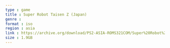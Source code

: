 ```yaml
---
type : game
title : Super Robot Taisen Z (Japan)
genre : 
format : iso
region : asia
link : https://archive.org/download/PS2-ASIA-ROMS321COM/Super%20Robot%20Taisen%20Z%20%28Japan%29.7z
size : 1.9GB
---
```

